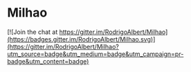 # Milhao

[![Join the chat at https://gitter.im/RodrigoAlbert/Milhao](https://badges.gitter.im/RodrigoAlbert/Milhao.svg)](https://gitter.im/RodrigoAlbert/Milhao?utm_source=badge&utm_medium=badge&utm_campaign=pr-badge&utm_content=badge)